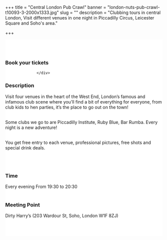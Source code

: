 ﻿+++
title = "Central London Pub Crawl"
banner = "london-nuts-pub-crawl-t10093-3-2000x1333.jpg"
slug = ""
description = "Clubbing tours in central London, Visit different venues in one night in Piccadilly Circus, Leicester Square and Soho's area."

+++

<section class="mbr-section" id="msg-box5-1w" style="background-color: rgb(255, 255, 255); padding-top: 40px; padding-bottom: 40px;">
    <div class="container">
        <div class="row">
        <div class="col-md-6 col-lg-5 col-xl-4" id= "fix1">
<h3>Book your tickets</h3>

<script src="https://assets.ticketinghub.com/checkout.js" data-channel="bb08e2f1-d766-4192-bdd1-fc15d7ee4c3e" data-endpoint="https://api.ticketinghub.com" data-product="4a3c3017-1144-4fa7-93e5-5598ddbf2e23" data-layout="embed" data-landing="calendar" data-event-period="7" data-events-view-mode="multi-day" data-fields="name,email,telephone" data-collect-voucher-recipient-info="1" data-color="#1b2d49" data-button-label="BOOK NOW" data-footer="ssl" data-social-sharing="0" data-subscribe="1" data-show-product-logo="0" data-show-product-description="0" data-discounts="1" data-free="0" data-avs="0" data-ga-track-pageviews="1" data-ga-track-purchases="1"></script>



                  </div>
<div class="col-md-6 col-lg-7 col-xl-8"> <h3 class="mbr-section-title display-2">Description</h3>

Visit four venues in the heart of the West End, London’s famous and infamous club scene where you’ll find a bit of everything for everyone, from club kids to hen parties, it’s the place to go out on the town!<br><br>

Some clubs we go to are Piccadilly Institute, Ruby Blue, Bar Rumba. Every night is a new adventure!<br><br>

You get free entry to each venue, professional pictures, free shots and special drink deals.

<br>
<br>
<h3 class="mbr-section-title display-2">Time</h3>
Every evening From 19:30 to 20:30
<br>
<br>

<h3 class="mbr-section-title display-2">Meeting Point</h3>
Dirty Harry’s (203 Wardour St, Soho, London W1F 8ZJ)
<br>
<br>
<script src='https://static.citymapper.com/js/embed/widget.js' data-slug='j7xjvtxvmq' data-width=600></script>

</section>
